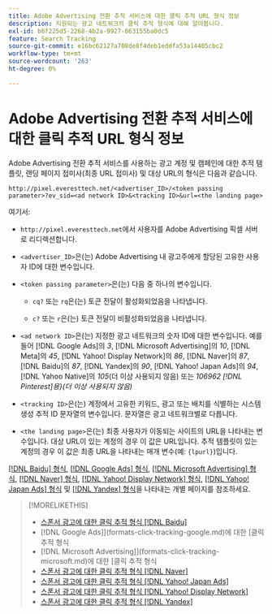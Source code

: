 ```yaml
---
title: Adobe Advertising 전환 추적 서비스에 대한 클릭 추적 URL 형식 정보
description: 지원되는 광고 네트워크의 클릭 추적 형식에 대해 알아봅니다.
exl-id: b6f225d5-2268-4b2a-9927-063155ba0dc5
feature: Search Tracking
source-git-commit: e16bc62127a708de8f4deb1eddfa53a14405cbc2
workflow-type: tm+mt
source-wordcount: '263'
ht-degree: 0%

---
```


# Adobe Advertising 전환 추적 서비스에 대한 클릭 추적 URL 형식 정보

Adobe Advertising 전환 추적 서비스를 사용하는 광고 계정 및 캠페인에 대한 추적 템플릿, 랜딩 페이지 접미사(최종 URL 접미사) 및 대상 URL의 형식은 다음과 같습니다.

`http://pixel.everesttech.net/<advertiser_ID>/<token passing parameter>?ev_sid=<ad network ID>&<tracking ID>&url=<the landing page>`

여기서:

* `http://pixel.everesttech.net`에서 사용자를 Adobe Advertising 픽셀 서버로 리디렉션합니다.

* `<advertiser_ID>`은(는) Adobe Advertising 내 광고주에게 할당된 고유한 사용자 ID에 대한 변수입니다.

* `<token passing parameter>`은(는) 다음 중 하나의 변수입니다.

   * `cq?` 또는 `rq`은(는) 토큰 전달이 활성화되었음을 나타냅니다.

   * `c?` 또는 `r`은(는) 토큰 전달이 비활성화되었음을 나타냅니다.

* `<ad network ID>`은(는) 지정한 광고 네트워크의 숫자 ID에 대한 변수입니다. 예를 들어 [!DNL Google Ads]의 *3*, [!DNL Microsoft Advertising]의 *10*, [!DNL Meta]의 *45*, [!DNL Yahoo! Display Network]의 *86*, [!DNL Naver]의 *87*, [!DNL Baidu]의 *87*, [!DNL Yandex]의 *90*, [!DNL Yahoo! Japan Ads]의 *94*, [!DNL Yahoo Native]의 *105*(더 이상 사용되지 않음) 또는 *106962 [!DNL Pinterest]용}(더 이상 사용되지 않음)*

* `<tracking ID>`은(는) 계정에서 고유한 키워드, 광고 또는 배치를 식별하는 시스템 생성 추적 ID 문자열의 변수입니다. 문자열은 광고 네트워크별로 다릅니다.

* `<the landing page>`은(는) 최종 사용자가 이동되는 사이트의 URL을 나타내는 변수입니다. 대상 URL이 있는 계정의 경우 이 값은 URL입니다. 추적 템플릿이 있는 계정의 경우 이 값은 최종 URL을 나타내는 매개 변수(예: `{lpurl}`)입니다.

[[!DNL Baidu] 형식](formats-click-tracking-baidu.md), [[!DNL Google Ads] 형식](formats-click-tracking-google.md), [[!DNL Microsoft Advertising] 형식](formats-click-tracking-microsoft.md), [[!DNL Naver] 형식](formats-click-tracking-naver.md), [[!DNL Yahoo! Display Network] 형식](formats-click-tracking-yahoo-display-network.md), [[!DNL Yahoo! Japan Ads] 형식](formats-click-tracking-yahoo-japan.md) 및 [[!DNL Yandex] 형식](formats-click-tracking-yandex.md)을 나타내는 개별 페이지를 참조하세요.

>[!MORELIKETHIS]
>
>* [스폰서 광고에 대한 클릭 추적 형식 [!DNL Baidu]](formats-click-tracking-baidu.md)
>*  [!DNL Google Ads]](formats-click-tracking-google.md)에 대한 [클릭 추적 형식
>*  [!DNL Microsoft Advertising]](formats-click-tracking-microsoft.md)에 대한 [클릭 추적 형식
>* [스폰서 광고에 대한 클릭 추적 형식 [!DNL Naver]](formats-click-tracking-naver.md)
>* [스폰서 광고에 대한 클릭 추적 형식 [!DNL Yahoo! Japan Ads]](formats-click-tracking-yahoo-japan.md)
>* [스폰서 광고에 대한 클릭 추적 형식 [!DNL Yahoo! Display Network]](formats-click-tracking-yahoo-display-network.md)
>* [스폰서 광고에 대한 클릭 추적 형식 [!DNL Yandex]](formats-click-tracking-yandex.md)
